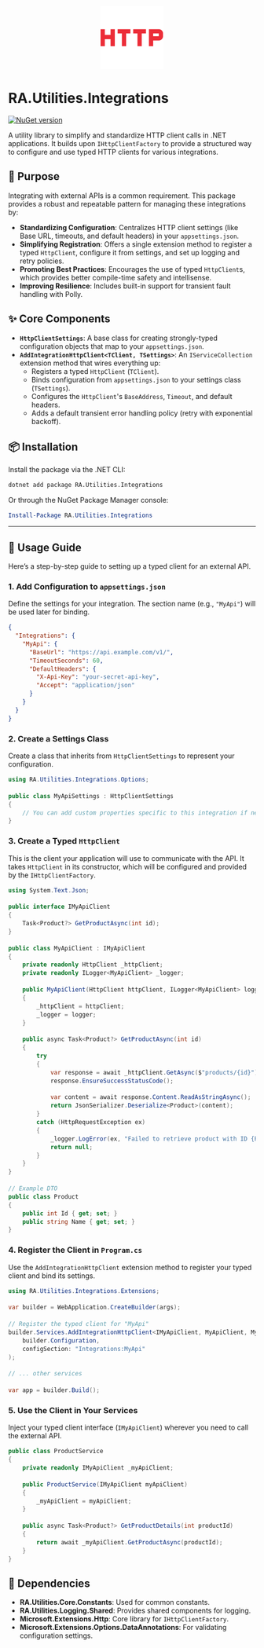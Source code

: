 <p align="center">
  <img src="../..//Assets/Images/http.png" alt="RA.Utilities.Integrations Logo" width="128">
</p>

# RA.Utilities.Integrations

[![NuGet version](https://img.shields.io/nuget/v/RA.Utilities.Integrations.svg)](https://www.nuget.org/packages/RA.Utilities.Integrations/)

A utility library to simplify and standardize HTTP client calls in .NET applications. It builds upon `IHttpClientFactory` to provide a structured way to configure and use typed HTTP clients for various integrations.

## 🎯 Purpose

Integrating with external APIs is a common requirement. This package provides a robust and repeatable pattern for managing these integrations by:

- **Standardizing Configuration**: Centralizes HTTP client settings (like Base URL, timeouts, and default headers) in your `appsettings.json`.
- **Simplifying Registration**: Offers a single extension method to register a typed `HttpClient`, configure it from settings, and set up logging and retry policies.
- **Promoting Best Practices**: Encourages the use of typed `HttpClient`s, which provides better compile-time safety and intellisense.
- **Improving Resilience**: Includes built-in support for transient fault handling with Polly.

## ✨ Core Components

-   **`HttpClientSettings`**: A base class for creating strongly-typed configuration objects that map to your `appsettings.json`.
-   **`AddIntegrationHttpClient<TClient, TSettings>`**: An `IServiceCollection` extension method that wires everything up:
    -   Registers a typed `HttpClient` (`TClient`).
    -   Binds configuration from `appsettings.json` to your settings class (`TSettings`).
    -   Configures the `HttpClient`'s `BaseAddress`, `Timeout`, and default headers.
    -   Adds a default transient error handling policy (retry with exponential backoff).

## 📦 Installation

Install the package via the .NET CLI:

```sh
dotnet add package RA.Utilities.Integrations
```

Or through the NuGet Package Manager console:

```powershell
Install-Package RA.Utilities.Integrations
```

---

## 🚀 Usage Guide

Here’s a step-by-step guide to setting up a typed client for an external API.

### 1. Add Configuration to `appsettings.json`

Define the settings for your integration. The section name (e.g., `"MyApi"`) will be used later for binding.

```json
{
  "Integrations": {
    "MyApi": {
      "BaseUrl": "https://api.example.com/v1/",
      "TimeoutSeconds": 60,
      "DefaultHeaders": {
        "X-Api-Key": "your-secret-api-key",
        "Accept": "application/json"
      }
    }
  }
}
```

### 2. Create a Settings Class

Create a class that inherits from `HttpClientSettings` to represent your configuration.

```csharp
using RA.Utilities.Integrations.Options;

public class MyApiSettings : HttpClientSettings
{
    // You can add custom properties specific to this integration if needed.
}
```

### 3. Create a Typed `HttpClient`

This is the client your application will use to communicate with the API. It takes `HttpClient` in its constructor, which will be configured and provided by the `IHttpClientFactory`.

```csharp
using System.Text.Json;

public interface IMyApiClient
{
    Task<Product?> GetProductAsync(int id);
}

public class MyApiClient : IMyApiClient
{
    private readonly HttpClient _httpClient;
    private readonly ILogger<MyApiClient> _logger;

    public MyApiClient(HttpClient httpClient, ILogger<MyApiClient> logger)
    {
        _httpClient = httpClient;
        _logger = logger;
    }

    public async Task<Product?> GetProductAsync(int id)
    {
        try
        {
            var response = await _httpClient.GetAsync($"products/{id}");
            response.EnsureSuccessStatusCode();

            var content = await response.Content.ReadAsStringAsync();
            return JsonSerializer.Deserialize<Product>(content);
        }
        catch (HttpRequestException ex)
        {
            _logger.LogError(ex, "Failed to retrieve product with ID {ProductId}.", id);
            return null;
        }
    }
}

// Example DTO
public class Product
{
    public int Id { get; set; }
    public string Name { get; set; }
}
```

### 4. Register the Client in `Program.cs`

Use the `AddIntegrationHttpClient` extension method to register your typed client and bind its settings.

```csharp
using RA.Utilities.Integrations.Extensions;

var builder = WebApplication.CreateBuilder(args);

// Register the typed client for "MyApi"
builder.Services.AddIntegrationHttpClient<IMyApiClient, MyApiClient, MyApiSettings>(
    builder.Configuration,
    configSection: "Integrations:MyApi"
);

// ... other services

var app = builder.Build();
```

### 5. Use the Client in Your Services

Inject your typed client interface (`IMyApiClient`) wherever you need to call the external API.

```csharp
public class ProductService
{
    private readonly IMyApiClient _myApiClient;

    public ProductService(IMyApiClient myApiClient)
    {
        _myApiClient = myApiClient;
    }

    public async Task<Product?> GetProductDetails(int productId)
    {
        return await _myApiClient.GetProductAsync(productId);
    }
}
```

## 🔗 Dependencies

-   **RA.Utilities.Core.Constants**: Used for common constants.
-   **RA.Utilities.Logging.Shared**: Provides shared components for logging.
-   **Microsoft.Extensions.Http**: Core library for `IHttpClientFactory`.
-   **Microsoft.Extensions.Options.DataAnnotations**: For validating configuration settings.